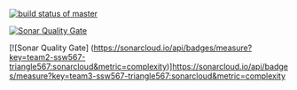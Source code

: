 [![build status of master](https://travis-ci.org/hselim567/Triangle567.svg?branch=master)](https://travis-ci.org/hselim567/Triangle567)


[![Sonar Quality Gate](https://sonarcloud.io/api/badges/gate?key=teamX-ssw567-triangle567:sonarcloud)](https://sonarcloud.io/dashboard/index/teamX-ssw567-triangle567:sonarcloud) 

[![Sonar Quality Gate]
(https://sonarcloud.io/api/badges/measure?key=team2-ssw567-triangle567:sonarcloud&metric=complexity)]<https://sonarcloud.io/api/badges/measure?key=team3-ssw567-triangle567:sonarcloud&metric=complexity> 
